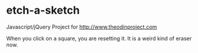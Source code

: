 # etch-a-sketch
Javascript/jQuery Project for http://www.theodinproject.com

When you click on a square, you are resetting it. It is a weird kind of eraser now.
